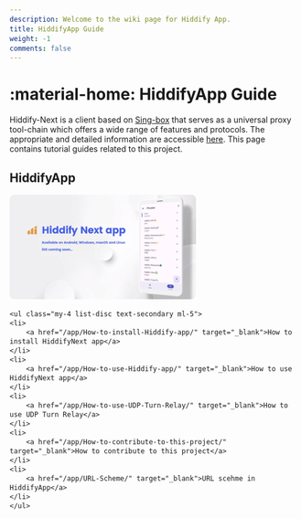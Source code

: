 ```yaml
---
description: Welcome to the wiki page for Hiddify App.
title: HiddifyApp Guide
weight: -1
comments: false
---
```


# :material-home: HiddifyApp Guide
Hiddify-Next is a client based on [Sing-box](https://github.com/SagerNet/sing-box) that serves as a universal proxy tool-chain which offers a wide range of features and protocols. The appropriate and detailed information are accessible [here](https://github.com/hiddify/hiddify-next/blob/main/README.md). This page contains tutorial guides related to this project.

## HiddifyApp

<div class="absolute -z-40 h-full max-h-[800px] w-full max-w-[700px] bg-blue-200 opacity-30 mix-blend-multiply blur-3xl filter md:left-0 md:animate-blob"></div>
<div class="animation-delay-2000 animat absolute -z-40 h-full max-h-[800px] w-full max-w-[700px] bg-indigo-300 opacity-30 mix-blend-multiply blur-3xl filter md:right-[5%] md:animate-blob"></div>

<div class="card-item mt-4 flex gap-16 rounded-xl border border-gray-500  p-8 backdrop-blur-xl backdrop-filter max-w-[800px] max-h-[451] w-full h-full relative mx-auto my-20 flex-col lg:flex-row">
<div class="max-w-[552px]">
    <img src="/assets/image-197.png" alt="image" class="rounded-xl">

    <ul class="my-4 list-disc text-secondary ml-5">
    <li>
        <a href="/app/How-to-install-Hiddify-app/" target="_blank">How to install HiddifyNext app</a>
    </li>
    <li>
        <a href="/app/How-to-use-Hiddify-app/" target="_blank">How to use HiddifyNext app</a>
    </li>
    <li>
        <a href="/app/How-to-use-UDP-Turn-Relay/" target="_blank">How to use UDP Turn Relay</a>
    </li>
    <li>
        <a href="/app/How-to-contribute-to-this-project/" target="_blank">How to contribute to this project</a>
    </li>
    <li>
        <a href="/app/URL-Scheme/" target="_blank">URL scehme in HiddifyApp</a>
    </li>
    </ul>

</div>

</div>


<script>
    function toggleShow() {
    var mobileHeader = document.getElementById("mobile-header");
    var showIcon = document.getElementById("show-icon");
    var hideIcon = document.getElementById("hide-icon");

    if (mobileHeader.classList.contains("hidden")) {
        mobileHeader.classList.remove("hidden");
        showIcon.classList.add("hidden");
        hideIcon.classList.remove("hidden");
    } else {
        mobileHeader.classList.add("hidden");
        showIcon.classList.remove("hidden");
        hideIcon.classList.add("hidden");
    }
    }

    var cardItems = document.querySelectorAll(".card-item");
    cardItems.forEach(function (item) {
    var show_more = item.querySelector("button");
    var contents = item.querySelector(".hidden");
    var read_more_par = item.querySelector(".read-more-par");

    if (show_more) {
        show_more.addEventListener("click", function () {
        contents.outerHTML = contents.innerHTML;
        read_more_par.outerHTML = "";
        });
    }
    });
</script>

